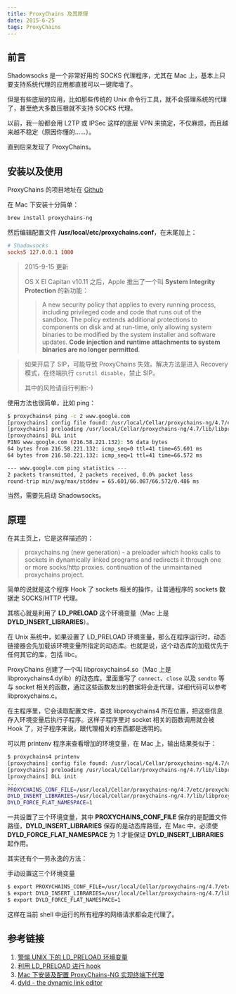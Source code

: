 ```yaml
---
title: ProxyChains 及其原理
date: 2015-6-25
tags: ProxyChains
---
```


## 前言

Shadowsocks 是一个非常好用的 SOCKS 代理程序，尤其在 Mac 上，基本上只要支持系统代理的应用都直接可以一键爬墙了。

但是有些底层的应用，比如那些传统的 Unix 命令行工具，就不会搭理系统的代理了，甚至绝大多数压根就不支持 SOCKS 代理。

以前，我一般都会用 L2TP 或 IPSec 这样的底层 VPN 来搞定，不仅麻烦，而且越来越不稳定（原因你懂的……）。

直到后来发现了 ProxyChains。

## 安装以及使用

ProxyChains 的项目地址在 [Github](https://github.com/rofl0r/proxychains-ng)

在 Mac 下安装十分简单：

```bash
brew install proxychains-ng
```

然后编辑配置文件 **/usr/local/etc/proxychains.conf**，在末尾加上：

``` conf
# Shadowsocks
socks5 127.0.0.1 1080
```

> 2015-9-15 更新
>
> OS X El Capitan v10.11 之后，Apple 推出了一个叫 **System Integrity Protection** 的新功能：
> > A new security policy that applies to every running process, including privileged code and code that runs out of the sandbox. The policy extends additional protections to components on disk and at run-time, only allowing system binaries to be modified by the system installer and software updates. **Code injection and runtime attachments to system binaries are no longer permitted**.

> 如果开启了 SIP，可能导致 ProxyChains 失效。解决方法是进入 Recovery 模式，在终端执行 `csrutil disable`，禁止 SIP。
>
> 其中的风险请自行判断:-)

使用方法也很简单，比如 ping：

```bash
$ proxychains4 ping -c 2 www.google.com
[proxychains] config file found: /usr/local/Cellar/proxychains-ng/4.7/etc/proxychains.conf
[proxychains] preloading /usr/local/Cellar/proxychains-ng/4.7/lib/libproxychains4.dylib
[proxychains] DLL init
PING www.google.com (216.58.221.132): 56 data bytes
64 bytes from 216.58.221.132: icmp_seq=0 ttl=41 time=65.601 ms
64 bytes from 216.58.221.132: icmp_seq=1 ttl=41 time=66.572 ms

--- www.google.com ping statistics ---
2 packets transmitted, 2 packets received, 0.0% packet loss
round-trip min/avg/max/stddev = 65.601/66.087/66.572/0.486 ms
```

当然，需要先启动 Shadowsocks。

## 原理

在其主页上，它是这样描述的：

> proxychains ng (new generation) - a preloader which hooks calls to sockets in dynamically linked programs and redirects it through one or more socks/http proxies. continuation of the unmaintained proxychains project.

简单的说就是这个程序 Hook 了 sockets 相关的操作，让普通程序的 sockets 数据走 SOCKS/HTTP 代理。

其核心就是利用了 **LD\_PRELOAD** 这个环境变量（Mac 上是 **DYLD\_INSERT\_LIBRARIES**）。

在 Unix 系统中，如果设置了 LD\_PRELOAD 环境变量，那么在程序运行时，动态链接器会先加载该环境变量所指定的动态库。也就是说，这个动态库的加载优先于任何其它的库，包括 libc。

ProxyChains 创建了一个叫 libproxychains4.so（Mac 上是 libproxychains4.dylib）的动态库。里面重写了 `connect`、`close` 以及 `sendto` 等与 socket 相关的函数，通过这些函数发出的数据将会走代理，详细代码可以参考 libproxychains.c。

在主程序里，它会读取配置文件，查找 libproxychains4 所在位置，把这些信息存入环境变量后执行子程序。这样子程序里对 socket 相关的函数调用就会被 Hook 了，对子程序来说，跟代理相关的东西都是透明的。

可以用 printenv 程序来查看增加的环境变量，在 Mac 上，输出结果类似于：

```bash
$ proxychains4 printenv
[proxychains] config file found: /usr/local/Cellar/proxychains-ng/4.7/etc/proxychains.conf
[proxychains] preloading /usr/local/Cellar/proxychains-ng/4.7/lib/libproxychains4.dylib
[proxychains] DLL init
...
PROXYCHAINS_CONF_FILE=/usr/local/Cellar/proxychains-ng/4.7/etc/proxychains.conf
DYLD_INSERT_LIBRARIES=/usr/local/Cellar/proxychains-ng/4.7/lib/libproxychains4.dylib
DYLD_FORCE_FLAT_NAMESPACE=1
```

一共设置了三个环境变量，其中 **PROXYCHAINS\_CONF\_FILE** 保存的是配置文件路径，**DYLD\_INSERT\_LIBRARIES** 保存的是动态库路径，在 Mac 中，必须使**DYLD\_FORCE\_FLAT\_NAMESPACE** 为 1 才能保证 **DYLD\_INSERT\_LIBRARIES** 起作用。

其实还有个一劳永逸的方法：

手动设置这三个环境变量

```bash
$ export PROXYCHAINS_CONF_FILE=/usr/local/Cellar/proxychains-ng/4.7/etc/proxychains.conf
$ export DYLD_INSERT_LIBRARIES=/usr/local/Cellar/proxychains-ng/4.7/lib/libproxychains4.dylib
$ export DYLD_FORCE_FLAT_NAMESPACE=1
```

这样在当前 shell 中运行的所有程序的网络请求都会走代理了。


## 参考链接

1. [警惕 UNIX 下的 LD_PRELOAD 环境变量](http://blog.csdn.net/haoel/article/details/1602108)
2. [利用 LD_PRELOAD 进行 hook](http://hbprotoss.github.io/posts/li-yong-ld_preloadjin-xing-hook.html)
3. [Mac 下安装及配置 ProxyChains-NG 实现终端下代理](http://www.dreamxu.com/proxychains-ng/)
4. [dyld - the dynamic link editor](https://developer.apple.com/library/mac/documentation/Darwin/Reference/ManPages/man1/dyld.1.html)
